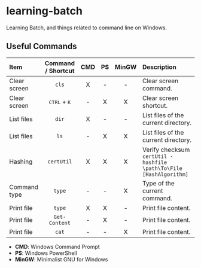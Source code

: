 # learning-batch

Learning Batch, and things related to command line on Windows.

## Useful Commands

Item | Command<br>/ Shortcut | CMD | PS | MinGW | Description
:--- | :---: | :---: | :---: | :---: | :---
Clear screen | `cls` | X | - | - | Clear screen command.
Clear screen | <kbd>CTRL</kbd> + <kbd>K</kbd> | - | X | X | Clear screen shortcut.
List files | `dir` | X | - | - | List files of the current directory.
List files | `ls`  | - | X | X | List files of the current directory.
Hashing | `certUtil` | X | X | X | Verify checksum<br>`certUtil -hashfile \path\To\File [HashAlgorithm]`
Command type | `type` | - | - | X | Type of the current command.
Print file | `type` | X | X | - | Print file content.
Print file | `Get-Content` | - | X | - | Print file content.
Print file | `cat` | - | - | X | Print file content.

- **CMD**: Windows Command Prompt
- **PS**: Windows PowerShell
- **MinGW**: Minimalist GNU for Windows
